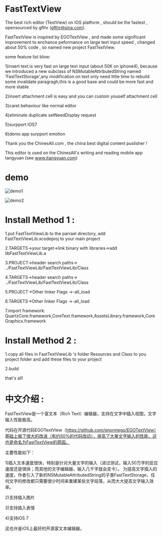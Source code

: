 FastTextView
============

The best rich editor  (TextView) on IOS platform , should be the fastest , opensourced by gfthr (gfthr@sina.com).

FastTextView is inspired by EGOTextView , and made some significant improvement to enchance peformance on large text input speed , changed about 50% code , so named new project FastTextView.

some feature list blow:

1)insert text is very fast on large text input (about 50K on iphone4), because we introduced a new subclass of NSMutableAttributedString named 'FastTextStorage',any modification on text only need little time to rebuild some invalidate paragragh,this is a good base and  could be more fast and more stable


2)insert attachment cell is easy and you can custom youself attachment cell


3)caret behaviour like normal editor


4)eliminate duplicate setNeedDisplay request 

5)surpport IOS7 

6)demo app surpport emotion 


Thank you the ChinesAll.com , the china best digital content puslisher !

This editor is used on the ChinesAll's writing and reading mobile app tangyuan (see www.itangyuan.com) 


demo 
============
![demo1](https://raw.github.com/gfthr/FastTextView/master/screenshot/demo1.png "demo1")

![demo2](https://raw.github.com/gfthr/FastTextView/master/screenshot/demo2.png "demo2")


Install Method 1 :
============
1.put FastTextViewLib to the parrael directory, add  FastTextViewLib.xcodeproj to your main project

2.TARGETS->your target->link binary with libraries->add libFastTextViewLib.a

3.PROJECT->header search paths-> ../FastTextViewLib/FastTextViewLib/Class

4.TARGETS->header search paths-> ../FastTextViewLib/FastTextViewLib/Class

5.PROJECT->Other linker Flags ->-all_load

6.TARGETS->Other linker Flags ->-all_load

7.import framework: QuartzCore.framework,CoreText.framework,AssetsLibrary.framework,CoreGraphics.framework

Install Method 2 :
============
1.copy  all files in FastTextViewLib 's folder Resources and Class to you project folder and add these files to your project

2.build

that's all!

中文介绍 :
============
FastTextView是一个富文本（Rich Text）编辑器，支持在文字中插入视图，文字输入性能极高。

代码在开源代码EGOTextView（https://github.com/enormego/EGOTextView）基础上做了很大的改进（有约50%的代码改动），提高了大量文字输入的性能，这也是命名为FastTextView的原因。 

主要性能如下： 

1)插入文本速度很快，特别是针对大量文字的输入（进过测试，输入50万字的反应速度还是很快；而其他的文字编辑器，输入几千字就会变卡）。
为提高文字插入的速度，作者引入了新的NSMutableAttributedString的子类FastTextStorage，任何文字的修改都只需要很少时间来重建某些文字段落，从而大大提高文字输入效率。 

2)支持插入图片 

3)支持插入表情 

4)支持iOS 7 

这也许是iOS上最好的开源富文本编辑器。 